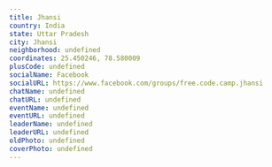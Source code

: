 ```yaml
---
title: Jhansi
country: India
state: Uttar Pradesh
city: Jhansi
neighborhood: undefined
coordinates: 25.450246, 78.580009
plusCode: undefined
socialName: Facebook
socialURL: https://www.facebook.com/groups/free.code.camp.jhansi
chatName: undefined
chatURL: undefined
eventName: undefined
eventURL: undefined
leaderName: undefined
leaderURL: undefined
oldPhoto: undefined
coverPhoto: undefined
---
```

